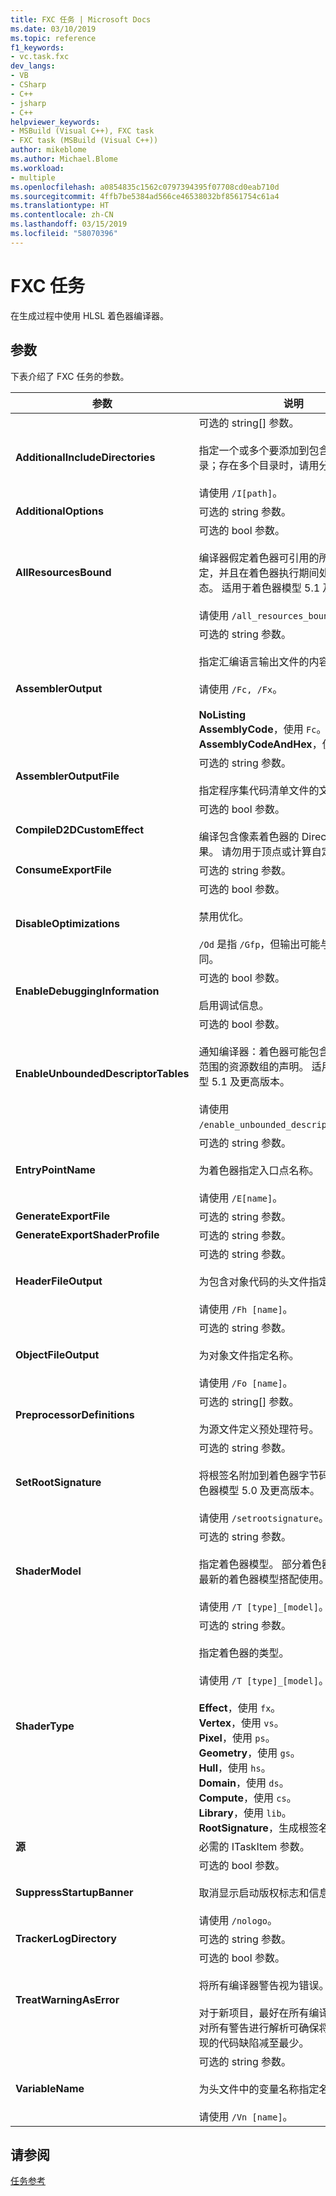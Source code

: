 ```yaml
---
title: FXC 任务 | Microsoft Docs
ms.date: 03/10/2019
ms.topic: reference
f1_keywords:
- vc.task.fxc
dev_langs:
- VB
- CSharp
- C++
- jsharp
- C++
helpviewer_keywords:
- MSBuild (Visual C++), FXC task
- FXC task (MSBuild (Visual C++))
author: mikeblome
ms.author: Michael.Blome
ms.workload:
- multiple
ms.openlocfilehash: a0854835c1562c0797394395f07708cd0eab710d
ms.sourcegitcommit: 4ffb7be5384ad566ce46538032bf8561754c61a4
ms.translationtype: HT
ms.contentlocale: zh-CN
ms.lasthandoff: 03/15/2019
ms.locfileid: "58070396"
---
```

# <a name="fxc-task"></a>FXC 任务

在生成过程中使用 HLSL 着色器编译器。

## <a name="parameters"></a>参数

下表介绍了 FXC 任务的参数。

|参数|说明|
|---------------|-----------------|
|**AdditionalIncludeDirectories**|可选的 string[] 参数。<br/><br/>指定一个或多个要添加到包含路径中的目录；存在多个目录时，请用分号分隔。<br/><br/>请使用 `/I[path]`。|
|**AdditionalOptions**|可选的 string 参数。|
|**AllResourcesBound**|可选的 bool 参数。<br/><br/>编译器假定着色器可引用的所有资源已绑定，并且在着色器执行期间处于良好状态。 适用于着色器模型 5.1 及更高版本。<br/><br/>请使用 `/all_resources_bound`。|
|**AssemblerOutput**|可选的 string 参数。<br/><br/>指定汇编语言输出文件的内容。<br/><br/>请使用 `/Fc, /Fx`。<br/><br/>**NoListing**<br/>**AssemblyCode**，使用 `Fc`。<br/>**AssemblyCodeAndHex**，使用 `Fx`。|
|**AssemblerOutputFile**|可选的 string 参数。<br/><br/>指定程序集代码清单文件的文件名。|
|**CompileD2DCustomEffect**|可选的 bool 参数。<br/><br/>编译包含像素着色器的 Direct2D 自定义效果。 请勿用于顶点或计算自定义效果。|
|**ConsumeExportFile**|可选的 string 参数。|
|**DisableOptimizations**|可选的 bool 参数。<br/><br/>禁用优化。<br/><br/>`/Od` 是指 `/Gfp`，但输出可能与 `/Od /Gfp` 不同。|
|**EnableDebuggingInformation**|可选的 bool 参数。<br/><br/>启用调试信息。|
|**EnableUnboundedDescriptorTables**|可选的 bool 参数。<br/><br/>通知编译器：着色器可能包含具有未绑定范围的资源数组的声明。 适用于着色器模型 5.1 及更高版本。<br/><br/>请使用 `/enable_unbounded_descriptor_tables`。|
|**EntryPointName**|可选的 string 参数。<br/><br/>为着色器指定入口点名称。<br/><br/>请使用 `/E[name]`。|
|**GenerateExportFile**|可选的 string 参数。|
|**GenerateExportShaderProfile**|可选的 string 参数。|
|**HeaderFileOutput**|可选的 string 参数。<br/><br/>为包含对象代码的头文件指定名称。<br/><br/>请使用 `/Fh [name]`。|
|**ObjectFileOutput**|可选的 string 参数。<br/><br/>为对象文件指定名称。<br/><br/>请使用 `/Fo [name]`。|
|**PreprocessorDefinitions**|可选的 string[] 参数。<br/><br/>为源文件定义预处理符号。|
|**SetRootSignature**|可选的 string 参数。<br/><br/>将根签名附加到着色器字节码。 适用于着色器模型 5.0 及更高版本。<br/><br/>请使用 `/setrootsignature`。|
|**ShaderModel**|可选的 string 参数。<br/><br/>指定着色器模型。 部分着色器类型只能与最新的着色器模型搭配使用。<br/><br/>请使用 `/T [type]_[model]`。|
|**ShaderType**|可选的 string 参数。<br/><br/>指定着色器的类型。<br/><br/>请使用 `/T [type]_[model]`。<br/><br/>**Effect**，使用 `fx`。<br/>**Vertex**，使用 `vs`。<br/>**Pixel**，使用 `ps`。<br/>**Geometry**，使用 `gs`。<br/>**Hull**，使用 `hs`。<br/>**Domain**，使用 `ds`。<br/>**Compute**，使用 `cs`。<br/>**Library**，使用 `lib`。<br/>**RootSignature**，生成根签名对象。|
|**源**|必需的 ITaskItem 参数。|
|**SuppressStartupBanner**|可选的 bool 参数。<br/><br/>取消显示启动版权标志和信息消息。<br/><br/>请使用 `/nologo`。|
|**TrackerLogDirectory**|可选的 string 参数。|
|**TreatWarningAsError**|可选的 bool 参数。<br/><br/>将所有编译器警告视为错误。<br/><br/>对于新项目，最好在所有编译中使用 `/WX`；对所有警告进行解析可确保将可能难以发现的代码缺陷减至最少。|
|**VariableName**|可选的 string 参数。<br/><br/>为头文件中的变量名称指定名称。<br/><br/>请使用 `/Vn [name]`。|

## <a name="see-also"></a>请参阅

[任务参考](../msbuild/msbuild-task-reference.md)
